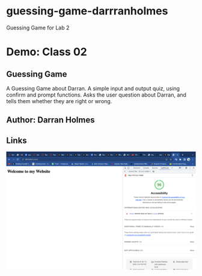 # guessing-game-darrranholmes

Guessing Game for Lab 2

# Demo: Class 02

## Guessing Game

A Guessing Game about Darran. A simple input and output quiz, using confirm and prompt functions. Asks the user question about Darran, and tells them whether they are right or wrong.

## Author: Darran Holmes


## Links

![image](Screenshot.png)